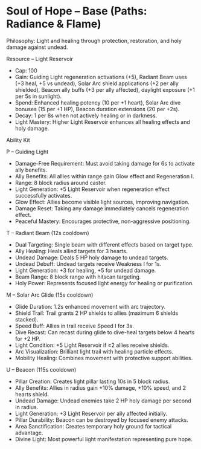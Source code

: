 # Soul of Hope – Base (Paths: Radiance & Flame)

Philosophy: Light and healing through protection, restoration, and holy damage against undead.

Resource – Light Reservoir
- Cap: 100
- Gain: Guiding Light regeneration activations (+5), Radiant Beam uses (+3 heal, +5 vs undead), Solar Arc shield applications (+2 per ally shielded), Beacon ally buffs (+3 per ally affected), daylight exposure (+1 per 5s in sunlight).
- Spend: Enhanced healing potency (10 per +1 heart), Solar Arc dive bonuses (15 per +1 HP), Beacon duration extensions (20 per +2s).
- Decay: 1 per 8s when not actively healing or in darkness.
- Light Mastery: Higher Light Reservoir enhances all healing effects and holy damage.

Ability Kit

P – Guiding Light
- Damage-Free Requirement: Must avoid taking damage for 6s to activate ally benefits.
- Ally Benefits: All allies within range gain Glow effect and Regeneration I.
- Range: 8 block radius around caster.
- Light Generation: +5 Light Reservoir when regeneration effect successfully activates.
- Glow Effect: Allies become visible light sources, improving navigation.
- Damage Reset: Taking any damage immediately cancels regeneration effect.
- Peaceful Mastery: Encourages protective, non-aggressive positioning.

T – Radiant Beam (12s cooldown)
- Dual Targeting: Single beam with different effects based on target type.
- Ally Healing: Heals allied targets for 3 hearts.
- Undead Damage: Deals 5 HP holy damage to undead targets.
- Undead Debuff: Undead targets receive Weakness I for 1s.
- Light Generation: +3 for healing, +5 for undead damage.
- Beam Range: 8 block range with hitscan targeting.
- Holy Power: Represents focused light energy for healing or purification.

M – Solar Arc Glide (15s cooldown)
- Glide Duration: 1.2s enhanced movement with arc trajectory.
- Shield Trail: Trail grants 2 HP shields to allies (maximum 6 shields stacked).
- Speed Buff: Allies in trail receive Speed I for 3s.
- Dive Recast: Can recast during glide to dive-heal targets below 4 hearts for +2 HP.
- Light Condition: +5 Light Reservoir if ≥2 allies receive shields.
- Arc Visualization: Brilliant light trail with healing particle effects.
- Mobility Healing: Combines movement with protective support abilities.

U – Beacon (115s cooldown)
- Pillar Creation: Creates light pillar lasting 10s in 5 block radius.
- Ally Benefits: Allies in radius gain +10% damage, +10% speed, and 2 hearts shield.
- Undead Damage: Undead enemies take 2 HP holy damage per second in radius.
- Light Generation: +3 Light Reservoir per ally affected initially.
- Pillar Durability: Beacon can be destroyed by focused enemy attacks.
- Area Sanctification: Creates temporary holy ground for tactical advantage.
- Divine Light: Most powerful light manifestation representing pure hope.